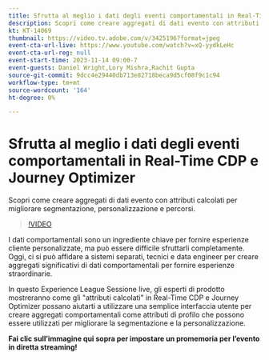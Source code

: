 ```yaml
---
title: Sfrutta al meglio i dati degli eventi comportamentali in Real-Time CDP e Journey Optimizer
description: Scopri come creare aggregati di dati evento con attributi calcolati per migliorare segmentazione, personalizzazione e percorsi.
kt: KT-14069
thumbnail: https://video.tv.adobe.com/v/3425196?format=jpeg
event-cta-url-live: https://www.youtube.com/watch?v=xQ-yydkLeHc
event-cta-url-reg: null
event-start-time: 2023-11-14 09:00-7
event-guests: Daniel Wright,Lory Mishra,Rachit Gupta
source-git-commit: 9dcc4e29440db713e82718beca9d5cf08f9c1c94
workflow-type: tm+mt
source-wordcount: '164'
ht-degree: 0%

---
```


# Sfrutta al meglio i dati degli eventi comportamentali in Real-Time CDP e Journey Optimizer

Scopri come creare aggregati di dati evento con attributi calcolati per migliorare segmentazione, personalizzazione e percorsi.

>[!VIDEO](https://video.tv.adobe.com/v/3425196/?learn=on)

I dati comportamentali sono un ingrediente chiave per fornire esperienze cliente personalizzate, ma può essere difficile sfruttarli completamente. Oggi, ci si può affidare a sistemi separati, tecnici e data engineer per creare aggregati significativi di dati comportamentali per fornire esperienze straordinarie.

In questo Experience League Sessione live, gli esperti di prodotto mostreranno come gli &quot;attributi calcolati&quot; in Real-Time CDP e Journey Optimizer possano aiutarti a utilizzare una semplice interfaccia utente per creare aggregati comportamentali come attributi di profilo che possono essere utilizzati per migliorare la segmentazione e la personalizzazione.


**Fai clic sull’immagine qui sopra per impostare un promemoria per l’evento in diretta streaming!**
